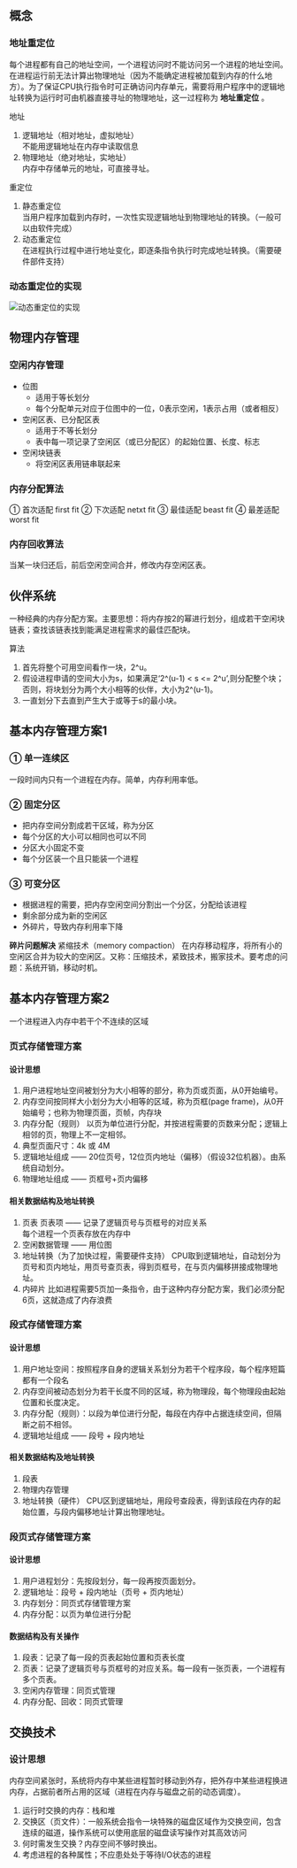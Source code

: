 ## 概念

### 地址重定位
每个进程都有自己的地址空间，一个进程访问时不能访问另一个进程的地址空间。在进程运行前无法计算出物理地址（因为不能确定进程被加载到内存的什么地方）。为了保证CPU执行指令时可正确访问内存单元，需要将用户程序中的逻辑地址转换为运行时可由机器直接寻址的物理地址，这一过程称为 **地址重定位** 。

地址
1. 逻辑地址（相对地址，虚拟地址）  
  不能用逻辑地址在内存中读取信息
2. 物理地址（绝对地址，实地址）  
  内存中存储单元的地址，可直接寻址。

重定位
1. 静态重定位  
  当用户程序加载到内存时，一次性实现逻辑地址到物理地址的转换。（一般可以由软件完成）
2. 动态重定位  
  在进程执行过程中进行地址变化，即逐条指令执行时完成地址转换。（需要硬件部件支持）

### 动态重定位的实现
![动态重定位的实现](https://img2020.cnblogs.com/blog/1062332/202012/1062332-20201213215814299-209868637.png)


## 物理内存管理

### 空闲内存管理
- 位图
  - 适用于等长划分
  - 每个分配单元对应于位图中的一位，0表示空闲，1表示占用（或者相反）
- 空闲区表、已分配区表
  - 适用于不等长划分
  - 表中每一项记录了空闲区（或已分配区）的起始位置、长度、标志
- 空闲块链表
  - 将空闲区表用链串联起来

### 内存分配算法
① 首次适配 first fit
② 下次适配 netxt fit
③ 最佳适配 beast fit
④ 最差适配 worst fit

### 内存回收算法
当某一块归还后，前后空闲空间合并，修改内存空闲区表。


## 伙伴系统
一种经典的内存分配方案。主要思想：将内存按2的幂进行划分，组成若干空闲块链表；查找该链表找到能满足进程需求的最佳匹配块。

算法
1. 首先将整个可用空间看作一块，2^u。
2. 假设进程申请的空间大小为s，如果满足‘2^(u-1) < s <= 2^u’,则分配整个块；  否则，将块划分为两个大小相等的伙伴，大小为2^(u-1)。
3. 一直划分下去直到产生大于或等于s的最小块。

## 基本内存管理方案1
### ① 单一连续区
一段时间内只有一个进程在内存。简单，内存利用率低。

### ② 固定分区
- 把内存空间分割成若干区域，称为分区
- 每个分区的大小可以相同也可以不同
- 分区大小固定不变
- 每个分区装一个且只能装一个进程

### ③ 可变分区
- 根据进程的需要，把内存空闲空间分割出一个分区，分配给该进程
- 剩余部分成为新的空闲区
- 外碎片，导致内存利用率下降

**碎片问题解决**
紧缩技术（memory compaction）
在内存移动程序，将所有小的空闲区合并为较大的空闲区。又称：压缩技术，紧致技术，搬家技术。要考虑的问题：系统开销，移动时机。


## 基本内存管理方案2
一个进程进入内存中若干个不连续的区域
### 页式存储管理方案
#### 设计思想
1. 用户进程地址空间被划分为大小相等的部分，称为页或页面，从0开始编号。
2. 内存空间按同样大小划分为大小相等的区域，称为页框(page frame)，从0开始编号；也称为物理页面，页帧，内存块
3. 内存分配（规则）
  以页为单位进行分配，并按进程需要的页数来分配；逻辑上相邻的页，物理上不一定相邻。
4. 典型页面尺寸：4k 或 4M
5. 逻辑地址组成 —— 20位页号，12位页内地址（偏移）（假设32位机器）。由系统自动划分。
6. 物理地址组成 —— 页框号+页内偏移

#### 相关数据结构及地址转换
1. 页表
页表项 —— 记录了逻辑页号与页框号的对应关系  
每个进程一个页表存放在内存中  
2. 空闲数据管理 —— 用位图
3. 地址转换（为了加快过程，需要硬件支持）
CPU取到逻辑地址，自动划分为页号和页内地址，用页号查页表，得到页框号，在与页内偏移拼接成物理地址。
4. 内碎片
比如进程需要5页加一条指令，由于这种内存分配方案，我们必须分配6页，这就造成了内存浪费

### 段式存储管理方案
#### 设计思想
1. 用户地址空间：按照程序自身的逻辑关系划分为若干个程序段，每个程序短篇都有一个段名
2. 内存空间被动态划分为若干长度不同的区域，称为物理段，每个物理段由起始位置和长度决定。
3. 内存分配（规则）：以段为单位进行分配，每段在内存中占据连续空间，但隔断之前不相邻。
4. 逻辑地址组成 —— 段号 + 段内地址

#### 相关数据结构及地址转换
1. 段表
2. 物理内存管理
3. 地址转换（硬件）
CPU区到逻辑地址，用段号查段表，得到该段在内存的起始位置，与段内偏移地址计算出物理地址。

### 段页式存储管理方案
#### 设计思想
1. 用户进程划分：先按段划分，每一段再按页面划分。
2. 逻辑地址：段号 + 段内地址（页号 + 页内地址）
3. 内存划分：同页式存储管理方案
4. 内存分配：以页为单位进行分配

#### 数据结构及有关操作
1. 段表：记录了每一段的页表起始位置和页表长度
2. 页表：记录了逻辑页号与页框号的对应关系。每一段有一张页表，一个进程有多个页表。
3. 空闲内存管理：同页式管理
4. 内存分配、回收：同页式管理


## 交换技术
### 设计思想
内存空间紧张时，系统将内存中某些进程暂时移动到外存，把外存中某些进程换进内存，占据前者所占用的区域（进程在内存与磁盘之前的动态调度）。
1. 运行时交换的内存：栈和堆
2. 交换区（页文件）：一般系统会指令一块特殊的磁盘区域作为交换空间，包含连续的磁道，操作系统可以使用底层的磁盘读写操作对其高效访问
3. 何时需发生交换？内存空间不够时换出。
4. 考虑进程的各种属性；不应患处处于等待I/O状态的进程

